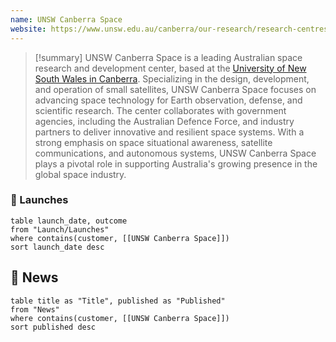 ```yaml
---
name: UNSW Canberra Space
website: https://www.unsw.edu.au/canberra/our-research/research-centres-institutes/unsw-canberra-space
---
```


>[!summary]
UNSW Canberra Space is a leading Australian space research and development center, based at the [University of New South Wales in Canberra](https://www.unsw.edu.au/canberra). Specializing in the design, development, and operation of small satellites, UNSW Canberra Space focuses on advancing space technology for Earth observation, defense, and scientific research. The center collaborates with government agencies, including the Australian Defence Force, and industry partners to deliver innovative and resilient space systems. With a strong emphasis on space situational awareness, satellite communications, and autonomous systems, UNSW Canberra Space plays a pivotal role in supporting Australia's growing presence in the global space industry.

### 🚀 Launches

```dataview
table launch_date, outcome
from "Launch/Launches"
where contains(customer, [[UNSW Canberra Space]])
sort launch_date desc
```

## 📰 News
```dataview
table title as "Title", published as "Published"
from "News"
where contains(customer, [[UNSW Canberra Space]])
sort published desc
```
